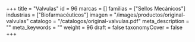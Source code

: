 +++
title = "Valvulas"
id = 96
marcas = []
familias = ["Sellos Mecánicos"]
industrias = ["Biofarmacéuticos"]
imagen = "/images/productos/original-valvulas"
catalogo = "/catalogos/original-valvulas.pdf"
meta_description = ""
meta_keywords = ""
weight = 96
draft = false
taxonomyCover = false
+++
